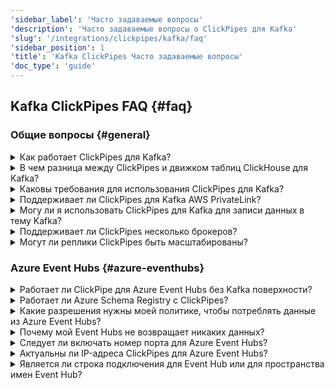 ```yaml
---
'sidebar_label': 'Часто задаваемые вопросы'
'description': 'Часто задаваемые вопросы о ClickPipes для Kafka'
'slug': '/integrations/clickpipes/kafka/faq'
'sidebar_position': 1
'title': 'Kafka ClickPipes Часто задаваемые вопросы'
'doc_type': 'guide'
---
```

## Kafka ClickPipes FAQ {#faq}

### Общие вопросы {#general}

<details>

<summary>Как работает ClickPipes для Kafka?</summary>

ClickPipes использует специализированную архитектуру, работающую на API потребителя Kafka для чтения данных из заданной темы, а затем вставляет данные в таблицу ClickHouse на конкретном сервисе ClickHouse Cloud.
</details>

<details>

<summary>В чем разница между ClickPipes и движком таблиц ClickHouse для Kafka?</summary>

Движок таблиц Kafka является основной возможностью ClickHouse, которая реализует "модель вытягивания", где сам сервер ClickHouse подключается к Kafka, извлекает события и затем записывает их локально.

ClickPipes - это отдельный облачный сервис, который работает независимо от сервиса ClickHouse. Он подключается к Kafka (или другим источникам данных) и отправляет события на связанный сервис ClickHouse Cloud. Эта раздельная архитектура обеспечивает превосходную операционную гибкость, четкое разделение задач, масштабируемый прием данных, управление отказами и многое другое.
</details>

<details>

<summary>Каковы требования для использования ClickPipes для Kafka?</summary>

Чтобы использовать ClickPipes для Kafka, вам потребуется работающий брокер Kafka и сервис ClickHouse Cloud с активированным ClickPipes. Также необходимо убедиться, что ClickHouse Cloud может получить доступ к вашему брокеру Kafka. Это можно сделать, разрешив удаленное подключение на стороне Kafka, добавив IP-адреса [выходящего трафика ClickHouse Cloud](/manage/security/cloud-endpoints-api) в белый список в вашей настройке Kafka. В качестве альтернативы, вы можете использовать [AWS PrivateLink](/integrations/clickpipes/aws-privatelink) для подключения ClickPipes для Kafka к вашим брокерам Kafka.
</details>

<details>

<summary>Поддерживает ли ClickPipes для Kafka AWS PrivateLink?</summary>

AWS PrivateLink поддерживается. См. [документацию](/integrations/clickpipes/aws-privatelink) для получения дополнительной информации о том, как его настроить.
</details>

<details>

<summary>Могу ли я использовать ClickPipes для Kafka для записи данных в тему Kafka?</summary>

Нет, ClickPipes для Kafka предназначен для чтения данных из тем Kafka, а не для записи данных в них. Чтобы записать данные в тему Kafka, вам понадобится использовать специализированный продюсер Kafka.
</details>

<details>

<summary>Поддерживает ли ClickPipes несколько брокеров?</summary>

Да, если брокеры являются частью одного кворума, их можно настроить вместе, разделив запятой `,`.
</details>

<details>

<summary>Могут ли реплики ClickPipes быть масштабированы?</summary>

Да, ClickPipes для потоковой передачи могут быть масштабированы как горизонтально, так и вертикально. Горизонтальное масштабирование добавляет больше реплик для увеличения пропускной способности, в то время как вертикальное масштабирование увеличивает ресурсы (CPU и RAM), выделенные каждой реплике для обработки более интенсивных нагрузок. Это можно настроить во время создания ClickPipe или в любое другое время в разделе **Настройки** -> **Расширенные настройки** -> **Масштабирование**.
</details>

### Azure Event Hubs {#azure-eventhubs}

<details>

<summary>Работает ли ClickPipe для Azure Event Hubs без Kafka поверхности?</summary>

Нет. ClickPipes требует, чтобы пространство имен Event Hubs имело включенную Kafka поверхность. Это доступно только на уровнях выше **базового**. См. [документацию Azure Event Hubs](https://learn.microsoft.com/en-us/azure/event-hubs/event-hubs-quickstart-kafka-enabled-event-hubs?tabs=passwordless#create-an-azure-event-hubs-namespace) для получения дополнительной информации.
</details>

<details>

<summary>Работает ли Azure Schema Registry с ClickPipes?</summary>

Нет. ClickPipes поддерживает только регистраторы схем, которые совместимы с API Confluent Schema Registry, что не относится к Azure Schema Registry. Если вам нужна поддержка этого регистра схем, [свяжитесь с нашей командой](https://clickhouse.com/company/contact?loc=clickpipes).
</details>

<details>

<summary>Какие разрешения нужны моей политике, чтобы потреблять данные из Azure Event Hubs?</summary>

Чтобы перечислить темы и потреблять события, совместная политика доступа, предоставленная ClickPipes, требует, как минимум, права 'Listen'.
</details>

<details>

<summary>Почему мой Event Hubs не возвращает никаких данных?</summary>

Если ваш экземпляр ClickHouse находится в другом регионе или на другом континенте от вашего развертывания Event Hubs, вы можете столкнуться с тайм-аутами при подключении ваших ClickPipes и высоким временем задержки при потреблении данных из Event Hub. Мы рекомендуем развертывать ClickHouse Cloud и Azure Event Hubs в одном облачном регионе или в региона, расположенные близко друг к другу, чтобы избежать потерь в производительности.
</details>

<details>

<summary>Следует ли включать номер порта для Azure Event Hubs?</summary>

Да. ClickPipes ожидает, что вы включите номер порта для Kafka поверхности, который должен быть `:9093`.
</details>

<details>

<summary>Актуальны ли IP-адреса ClickPipes для Azure Event Hubs?</summary>

Да. Чтобы ограничить трафик к вашему экземпляру Event Hubs, пожалуйста, добавьте [документированные статические NAT IPs](../index.md#list-of-static-ips) в белый список.
</details>

<details>
<summary>Является ли строка подключения для Event Hub или для пространства имен Event Hub?</summary>

Обе работают. Мы настоятельно рекомендуем использовать совместную политику доступа на **уровне пространства имен**, чтобы получить образцы из нескольких Event Hubs.
</details>